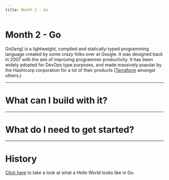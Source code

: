 ```yaml
---
title: Month 2 - Go
---
```


# Month 2 - Go
Go[lang] is a lightweight, compiled and statically-typed programming language created by some crazy folks over at Google. It was designed back in 2007 with the aim of improving programmer productivity. It has been widely adopted for DevOps type purposes, and made massively popular by the Hashicorp corporation for a lot of their products ([Terraform](https://www.terraform.io) amongst others.)

---

# What can I build with it?

---

# What do I need to get started?


---

# History

[Click here](./go/hello-world.md) to take a look at what a _Hello World_ looks like in Go.
